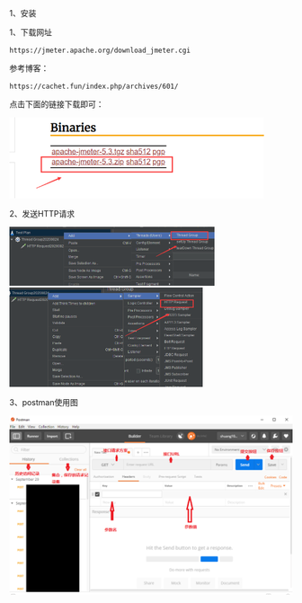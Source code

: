 1、安装

1、下载网址

```http
https://jmeter.apache.org/download_jmeter.cgi
```

参考博客：

```http
https://cachet.fun/index.php/archives/601/
```

点击下面的链接下载即可：

<img src="Jmeter学习.assets/image-20200824162411199.png" alt="image-20200824162411199" style="zoom:67%;" />

2、发送HTTP请求

<img src="Jmeter学习.assets/image-20200824163700614.png" alt="image-20200824163700614" style="zoom:50%;" />

<img src="Jmeter学习.assets/image-20200824163728675.png" alt="image-20200824163728675" style="zoom:50%;" />

3、postman使用图

<img src="Jmeter学习.assets/postman使用-1598359677496.png" alt="postman使用" style="zoom:50%;" />
